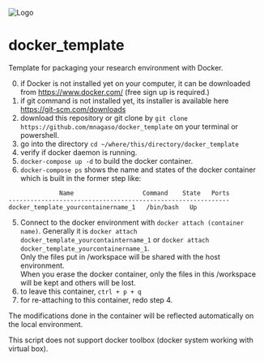 ![Logo](./Logo_mm.png)

# docker_template
Template for packaging your research environment with Docker.  

0. if Docker is not installed yet on your computer, it can be downloaded from https://www.docker.com/  (free sign up is required.)  
1. if git command is not installed yet, its installer is available here https://git-scm.com/downloads  
1. download this repository or git clone by `git clone https://github.com/mnagaso/docker_template` on your terminal or powershell.  
2. go into the directory `cd ~/where/this/directory/docker_template`  
3. verify if docker daemon is running.  
4. `docker-compose up -d` to build the docker container.  
5. `docker-compose ps` shows the name and states of the docker container which is built in the former step like:  
```
              Name                   Command    State   Ports
-------------------------------------------------------------
docker_template_yourcontainername_1   /bin/bash   Up
```
5. Connect to the docker environment with `docker attach (container name)`. Generally it is `docker attach docker_template_yourcontaintername_1` or `docker attach docker_template_yourcontainername_1`.   
  Only the files put in /workspace will be shared with the host environment.  
  When you erase the docker container, only the files in this /workspace will be kept and others will be lost.  
6. to leave this container, `ctrl + p + q`  
7. for re-attaching to this container, redo step 4.

The modifications done in the container will be reflected automatically on the local environment.  

This script does not support docker toolbox (docker system working with virtual box).